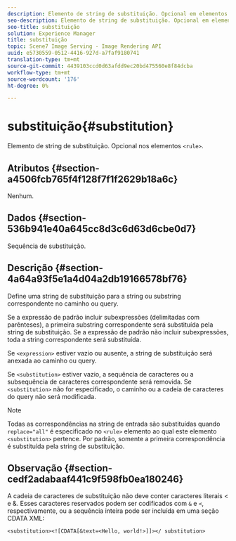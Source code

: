 ```yaml
---
description: Elemento de string de substituição. Opcional em elementos <rule>.
seo-description: Elemento de string de substituição. Opcional em elementos <rule>.
seo-title: substituição
solution: Experience Manager
title: substituição
topic: Scene7 Image Serving - Image Rendering API
uuid: e5730559-0512-4416-927d-a7faf9180741
translation-type: tm+mt
source-git-commit: 4439103ccd0d63afdd9ec20bd475560e8f84dcba
workflow-type: tm+mt
source-wordcount: '176'
ht-degree: 0%

---
```



# substituição{#substitution}

Elemento de string de substituição. Opcional nos elementos `<rule>`.

## Atributos {#section-a4506fcb765f4f128f7f1f2629b18a6c}

Nenhum.

## Dados {#section-536b941e40a645cc8d3c6d63d6cbe0d7}

Sequência de substituição.

## Descrição {#section-4a64a93f5e1a4d04a2db19166578bf76}

Define uma string de substituição para a string ou substring correspondente no caminho ou query.

Se a expressão de padrão incluir subexpressões (delimitadas com parênteses), a primeira substring correspondente será substituída pela string de substituição. Se a expressão de padrão não incluir subexpressões, toda a string correspondente será substituída.

Se `<expression>` estiver vazio ou ausente, a string de substituição será anexada ao caminho ou query.

Se `<substitution>` estiver vazio, a sequência de caracteres ou a subsequência de caracteres correspondente será removida. Se `<substitution>` não for especificado, o caminho ou a cadeia de caracteres do query não será modificada.

>[!NOTE]
>
>Todas as correspondências na string de entrada são substituídas quando `replace="all"` é especificado no `<rule>` elemento ao qual este elemento `<substitution>` pertence. Por padrão, somente a primeira correspondência é substituída pela string de substituição.

## Observação {#section-cedf2adabaaf441c9f598fb0ea180246}

A cadeia de caracteres de substituição não deve conter caracteres literais &lt; e &amp;. Esses caracteres reservados podem ser codificados com `&` e `<`, respectivamente, ou a sequência inteira pode ser incluída em uma seção CDATA XML:

`<substitution><![CDATA[&text=<Hello, world!>]]></ substitution>`
